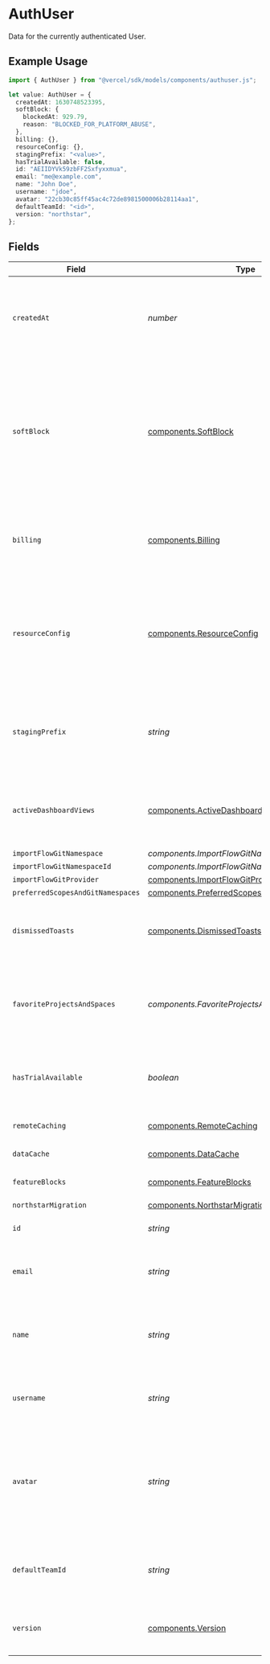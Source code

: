 # AuthUser

Data for the currently authenticated User.

## Example Usage

```typescript
import { AuthUser } from "@vercel/sdk/models/components/authuser.js";

let value: AuthUser = {
  createdAt: 1630748523395,
  softBlock: {
    blockedAt: 929.79,
    reason: "BLOCKED_FOR_PLATFORM_ABUSE",
  },
  billing: {},
  resourceConfig: {},
  stagingPrefix: "<value>",
  hasTrialAvailable: false,
  id: "AEIIDYVk59zbFF2Sxfyxxmua",
  email: "me@example.com",
  name: "John Doe",
  username: "jdoe",
  avatar: "22cb30c85ff45ac4c72de8981500006b28114aa1",
  defaultTeamId: "<id>",
  version: "northstar",
};
```

## Fields

| Field                                                                                                                                            | Type                                                                                                                                             | Required                                                                                                                                         | Description                                                                                                                                      | Example                                                                                                                                          |
| ------------------------------------------------------------------------------------------------------------------------------------------------ | ------------------------------------------------------------------------------------------------------------------------------------------------ | ------------------------------------------------------------------------------------------------------------------------------------------------ | ------------------------------------------------------------------------------------------------------------------------------------------------ | ------------------------------------------------------------------------------------------------------------------------------------------------ |
| `createdAt`                                                                                                                                      | *number*                                                                                                                                         | :heavy_check_mark:                                                                                                                               | UNIX timestamp (in milliseconds) when the User account was created.                                                                              | 1630748523395                                                                                                                                    |
| `softBlock`                                                                                                                                      | [components.SoftBlock](../../models/components/softblock.md)                                                                                     | :heavy_check_mark:                                                                                                                               | When the User account has been "soft blocked", this property will contain the date when the restriction was enacted, and the identifier for why. |                                                                                                                                                  |
| `billing`                                                                                                                                        | [components.Billing](../../models/components/billing.md)                                                                                         | :heavy_check_mark:                                                                                                                               | An object containing billing infomation associated with the User account.                                                                        |                                                                                                                                                  |
| `resourceConfig`                                                                                                                                 | [components.ResourceConfig](../../models/components/resourceconfig.md)                                                                           | :heavy_check_mark:                                                                                                                               | An object containing infomation related to the amount of platform resources may be allocated to the User account.                                |                                                                                                                                                  |
| `stagingPrefix`                                                                                                                                  | *string*                                                                                                                                         | :heavy_check_mark:                                                                                                                               | Prefix that will be used in the URL of "Preview" deployments created by the User account.                                                        |                                                                                                                                                  |
| `activeDashboardViews`                                                                                                                           | [components.ActiveDashboardViews](../../models/components/activedashboardviews.md)[]                                                             | :heavy_minus_sign:                                                                                                                               | set of dashboard view preferences (cards or list) per scopeId                                                                                    |                                                                                                                                                  |
| `importFlowGitNamespace`                                                                                                                         | *components.ImportFlowGitNamespace*                                                                                                              | :heavy_minus_sign:                                                                                                                               | N/A                                                                                                                                              |                                                                                                                                                  |
| `importFlowGitNamespaceId`                                                                                                                       | *components.ImportFlowGitNamespaceId*                                                                                                            | :heavy_minus_sign:                                                                                                                               | N/A                                                                                                                                              |                                                                                                                                                  |
| `importFlowGitProvider`                                                                                                                          | [components.ImportFlowGitProvider](../../models/components/importflowgitprovider.md)                                                             | :heavy_minus_sign:                                                                                                                               | N/A                                                                                                                                              |                                                                                                                                                  |
| `preferredScopesAndGitNamespaces`                                                                                                                | [components.PreferredScopesAndGitNamespaces](../../models/components/preferredscopesandgitnamespaces.md)[]                                       | :heavy_minus_sign:                                                                                                                               | N/A                                                                                                                                              |                                                                                                                                                  |
| `dismissedToasts`                                                                                                                                | [components.DismissedToasts](../../models/components/dismissedtoasts.md)[]                                                                       | :heavy_minus_sign:                                                                                                                               | A record of when, under a certain scopeId, a toast was dismissed                                                                                 |                                                                                                                                                  |
| `favoriteProjectsAndSpaces`                                                                                                                      | *components.FavoriteProjectsAndSpaces*[]                                                                                                         | :heavy_minus_sign:                                                                                                                               | A list of projects and spaces across teams that a user has marked as a favorite.                                                                 |                                                                                                                                                  |
| `hasTrialAvailable`                                                                                                                              | *boolean*                                                                                                                                        | :heavy_check_mark:                                                                                                                               | Whether the user has a trial available for a paid plan subscription.                                                                             |                                                                                                                                                  |
| `remoteCaching`                                                                                                                                  | [components.RemoteCaching](../../models/components/remotecaching.md)                                                                             | :heavy_minus_sign:                                                                                                                               | remote caching settings                                                                                                                          |                                                                                                                                                  |
| `dataCache`                                                                                                                                      | [components.DataCache](../../models/components/datacache.md)                                                                                     | :heavy_minus_sign:                                                                                                                               | data cache settings                                                                                                                              |                                                                                                                                                  |
| `featureBlocks`                                                                                                                                  | [components.FeatureBlocks](../../models/components/featureblocks.md)                                                                             | :heavy_minus_sign:                                                                                                                               | Feature blocks for the user                                                                                                                      |                                                                                                                                                  |
| `northstarMigration`                                                                                                                             | [components.NorthstarMigration](../../models/components/northstarmigration.md)                                                                   | :heavy_minus_sign:                                                                                                                               | N/A                                                                                                                                              |                                                                                                                                                  |
| `id`                                                                                                                                             | *string*                                                                                                                                         | :heavy_check_mark:                                                                                                                               | The User's unique identifier.                                                                                                                    | AEIIDYVk59zbFF2Sxfyxxmua                                                                                                                         |
| `email`                                                                                                                                          | *string*                                                                                                                                         | :heavy_check_mark:                                                                                                                               | Email address associated with the User account.                                                                                                  | me@example.com                                                                                                                                   |
| `name`                                                                                                                                           | *string*                                                                                                                                         | :heavy_check_mark:                                                                                                                               | Name associated with the User account, or `null` if none has been provided.                                                                      | John Doe                                                                                                                                         |
| `username`                                                                                                                                       | *string*                                                                                                                                         | :heavy_check_mark:                                                                                                                               | Unique username associated with the User account.                                                                                                | jdoe                                                                                                                                             |
| `avatar`                                                                                                                                         | *string*                                                                                                                                         | :heavy_check_mark:                                                                                                                               | SHA1 hash of the avatar for the User account. Can be used in conjuction with the ... endpoint to retrieve the avatar image.                      | 22cb30c85ff45ac4c72de8981500006b28114aa1                                                                                                         |
| `defaultTeamId`                                                                                                                                  | *string*                                                                                                                                         | :heavy_check_mark:                                                                                                                               | The user's default team. Only applies if the user's `version` is `'northstar'`.                                                                  |                                                                                                                                                  |
| `version`                                                                                                                                        | [components.Version](../../models/components/version.md)                                                                                         | :heavy_check_mark:                                                                                                                               | The user's version. Will either be unset or `northstar`.                                                                                         |                                                                                                                                                  |